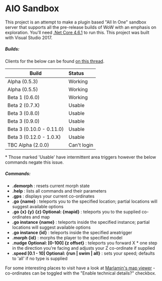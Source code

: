 # AIO Sandbox

This project is an attempt to make a plugin based "All In One" sandbox server that supports all the pre-release builds of WoW with an emphasis on exploration. 
You'll need [.Net Core 4.6.1](https://www.microsoft.com/en-gb/download/details.aspx?id=49981) to run this. This project was built with Visual Studio 2017.

##### Builds: #####

Clients for the below can be found [on this thread](http://www.ownedcore.com/forums/world-of-warcraft/world-of-warcraft-model-editing/406638-collection-exploration-patches-of-various-locations.html).

| Build                   | Status         |
| ----------------------- | :------------- |
| Alpha (0.5.3)           | Working		   |
| Alpha (0.5.5)           | Working        |
| Beta 1 (0.6.0)          | Working		   |
| Beta 2 (0.7.X)          | Usable		   |
| Beta 3 (0.8.0)          | Usable		   |
| Beta 3 (0.9.0)          | Usable		   |
| Beta 3 (0.10.0 - 0.11.0)| Usable		   |
| Beta 3 (0.12.0 - 1.0.X) | Usable		   |
| TBC Alpha (2.0.0)		  | Can't login	   |

\* Those marked 'Usable' have intermittent area triggers however the below commands negate this issue.

##### Commands: #####
* **.demorph** : resets current morph state
* **.help** : lists all commands and their parameters
* **.gps** : displays your current co-ordinates
* **.go {name}** : teleports you to the specified location; partial locations will suggest available options
* **.go {x} {y} {z} Optional: {mapid}** : teleports you to the supplied co-ordinates and map
* **.go instance {name}** : teleports inside the specified instance; partial locations will suggest available options
* **.go instance {id}** : teleports inside the specified areatrigger
* **.morph {id}** : morphs the player to the specified model
* **.nudge Optional: [0-100] {z offset}** : teleports you forward X * one step in the direction you're facing and adjusts your Z co-ordinate if supplied
* **.speed [0.1 - 10] Optional: {run | swim | all}** : sets your speed; defaults to 'all' if no type is supplied

For some interesting places to visit have a look at [Marlamin's map viewer](https://newmaps.marlam.in) - co-ordinates can be toggled with the "Enable technical details?" checkbox.

